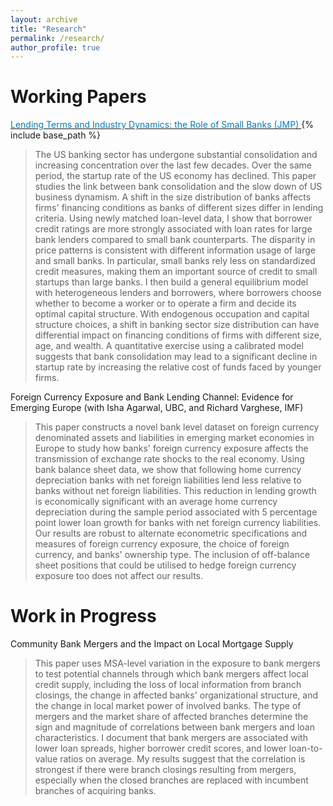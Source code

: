 ```yaml
---
layout: archive
title: "Research"
permalink: /research/
author_profile: true
---
```

Working Papers
======

[<span style="color:#007CBB">Lending Terms and Industry Dynamics: the Role of Small Banks (JMP) </span>](http://sun-woo-lee.github.io/files/Sunwoo_Lee_JMP.pdf){% include base_path %} 

>The US banking sector has undergone substantial consolidation and increasing concentration over the last few decades. Over the same period, the startup rate of the US economy has declined. This paper studies the link between bank consolidation and the slow down of US business dynamism. A shift in the size distribution of banks affects firms' financing conditions as banks of different sizes differ in lending criteria. Using newly matched loan-level data, I show that borrower credit ratings are more strongly associated with loan rates for large bank lenders compared to small bank counterparts. The disparity in price patterns is consistent with different information usage of large and small banks. In particular, small banks rely less on standardized credit measures, making them an important source of credit to small startups than large banks. I then build a general equilibrium model with heterogeneous lenders and borrowers, where borrowers choose whether to become a worker or to operate a firm and decide its optimal capital structure. With endogenous occupation and capital structure choices, a shift in banking sector size distribution can have differential impact on financing conditions of firms with different size, age, and wealth. A quantitative exercise using a calibrated model suggests that bank consolidation may lead to a significant decline in startup rate by increasing the relative cost of funds faced by younger firms.



Foreign Currency Exposure and Bank Lending Channel: Evidence for Emerging Europe (with Isha Agarwal, UBC, and Richard Varghese, IMF)

>This paper constructs a novel bank level dataset on foreign currency denominated assets and liabilities in emerging market economies in Europe to study how banks' foreign currency exposure affects the transmission of exchange rate shocks to the real economy. Using bank balance sheet data, we show that following home currency depreciation banks with net foreign liabilities lend less  relative to banks without net foreign liabilities. This reduction in lending growth is economically significant with an  average home currency depreciation during the sample period associated with 5 percentage point lower loan growth for banks with net foreign currency liabilities. Our results are robust to alternate econometric specifications and measures of foreign currency exposure, the choice of foreign currency, and banks' ownership type. The inclusion of off-balance sheet positions that could be utilised to hedge foreign currency exposure too does not affect our results.

Work in Progress
======
Community Bank Mergers and the Impact on Local Mortgage Supply
>This paper uses MSA-level variation in the exposure to bank mergers to test potential channels through which bank mergers affect local credit supply, including the loss of local information from branch closings, the change in affected banks' organizational structure, and the change in local market power of involved banks. The type of mergers and the market share of affected branches determine the sign and magnitude of correlations between bank mergers and loan characteristics. I document that bank mergers are associated with lower loan spreads, higher borrower credit scores, and lower loan-to-value ratios on average. My results suggest that the correlation is strongest if there were branch closings resulting from mergers, especially when the closed branches are replaced with incumbent branches of acquiring banks.
